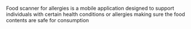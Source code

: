 
Food scanner for allergies is a mobile application designed to support individuals with certain health conditions or allergies making sure the food contents are safe for consumption 
